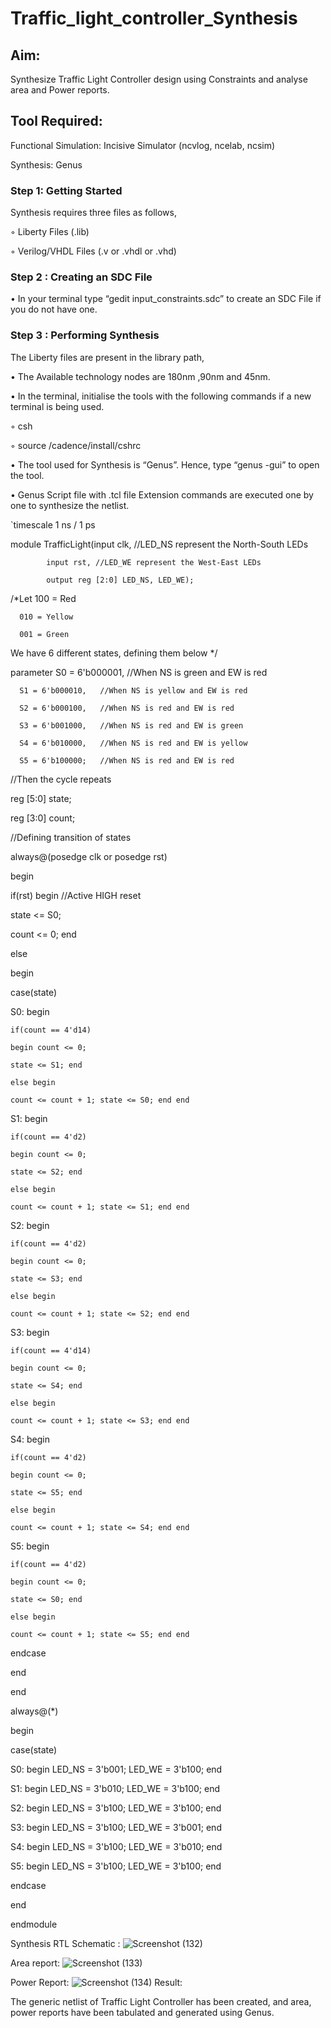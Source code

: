 # Traffic_light_controller_Synthesis

## Aim:

Synthesize Traffic Light Controller design using Constraints and analyse area and Power reports.

## Tool Required:

Functional Simulation: Incisive Simulator (ncvlog, ncelab, ncsim)

Synthesis: Genus

### Step 1: Getting Started

Synthesis requires three files as follows,

◦ Liberty Files (.lib)

◦ Verilog/VHDL Files (.v or .vhdl or .vhd)

### Step 2 : Creating an SDC File

•	In your terminal type “gedit input_constraints.sdc” to create an SDC File if you do not have one.

### Step 3 : Performing Synthesis

The Liberty files are present in the library path,

• The Available technology nodes are 180nm ,90nm and 45nm.

• In the terminal, initialise the tools with the following commands if a new terminal is being used.

◦ csh

◦ source /cadence/install/cshrc

• The tool used for Synthesis is “Genus”. Hence, type “genus -gui” to open the tool.

• Genus Script file with .tcl file Extension commands are executed one by one to synthesize the netlist.

`timescale 1 ns / 1 ps

module TrafficLight(input clk, //LED_NS represent the North-South LEDs

		    input rst, //LED_WE represent the West-East LEDs
      
		    output reg [2:0] LED_NS, LED_WE);
      
/*Let 100 = Red

      010 = Yellow

      001 = Green 
      
We have 6 different states, defining them below */

parameter S0 = 6'b000001,   //When NS is green and EW is red

	  S1 = 6'b000010,   //When NS is yellow and EW is red
   
	  S2 = 6'b000100,   //When NS is red and EW is red
   
	  S3 = 6'b001000,   //When NS is red and EW is green
   
	  S4 = 6'b010000,   //When NS is red and EW is yellow
   
	  S5 = 6'b100000;   //When NS is red and EW is red
   
//Then the cycle repeats

reg [5:0] state;

reg [3:0] count;

//Defining transition of states

always@(posedge clk or posedge rst)

begin

if(rst) begin    //Active HIGH reset

state <= S0;

count <= 0; end

else 

begin

case(state)

S0: begin 

	if(count == 4'd14)
 
	begin count <= 0;
 
	state <= S1; end
 
	else begin 
 
	count <= count + 1; state <= S0; end end
 
S1: begin 

	if(count == 4'd2)
 
	begin count <= 0;
 
	state <= S2; end
 
	else begin 
 
	count <= count + 1; state <= S1; end end
 
S2: begin 

	if(count == 4'd2)
 
	begin count <= 0;
 
	state <= S3; end
 
	else begin
 
	count <= count + 1; state <= S2; end end
 
S3: begin 

	if(count == 4'd14)
 
	begin count <= 0;
 
	state <= S4; end
 
	else begin 
 
	count <= count + 1; state <= S3; end end
 
S4: begin 

	if(count == 4'd2)
 
	begin count <= 0;
 
	state <= S5; end
 
	else begin 
 
	count <= count + 1; state <= S4; end end
 
S5: begin 

	if(count == 4'd2)
 
	begin count <= 0;
 
	state <= S0; end
 
	else begin 
 
	count <= count + 1; state <= S5; end end
 
endcase

end

end

always@(*)

begin

case(state) 

S0: begin LED_NS = 3'b001;  LED_WE = 3'b100; end

S1: begin LED_NS = 3'b010;  LED_WE = 3'b100; end

S2: begin LED_NS = 3'b100;  LED_WE = 3'b100; end

S3: begin LED_NS = 3'b100;  LED_WE = 3'b001; end

S4: begin LED_NS = 3'b100;  LED_WE = 3'b010; end

S5: begin LED_NS = 3'b100;  LED_WE = 3'b100; end

endcase

end

endmodule


Synthesis RTL Schematic :
![Screenshot (132)](https://github.com/user-attachments/assets/3dfa1b3a-97aa-47f0-9a79-5fb9dac40858)

Area report:
![Screenshot (133)](https://github.com/user-attachments/assets/f81eb715-57ca-4e5b-ac74-2d9d4623d631)

Power Report:
![Screenshot (134)](https://github.com/user-attachments/assets/981ddcaa-7095-490c-9ab8-17a6edd738b9)
Result:

The generic netlist of Traffic Light Controller has been created, and area, power reports have been tabulated and generated using Genus.
